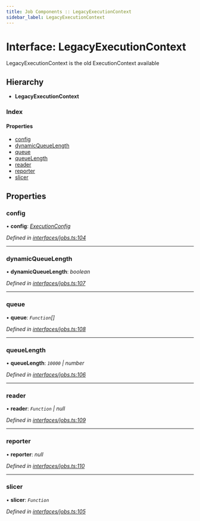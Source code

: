 ```yaml
---
title: Job Components :: LegacyExecutionContext
sidebar_label: LegacyExecutionContext
---
```


# Interface: LegacyExecutionContext

LegacyExecutionContext is the old ExecutionContext available

## Hierarchy

* **LegacyExecutionContext**

### Index

#### Properties

* [config](legacyexecutioncontext.md#config)
* [dynamicQueueLength](legacyexecutioncontext.md#dynamicqueuelength)
* [queue](legacyexecutioncontext.md#queue)
* [queueLength](legacyexecutioncontext.md#queuelength)
* [reader](legacyexecutioncontext.md#reader)
* [reporter](legacyexecutioncontext.md#reporter)
* [slicer](legacyexecutioncontext.md#slicer)

## Properties

###  config

• **config**: *[ExecutionConfig](executionconfig.md)*

*Defined in [interfaces/jobs.ts:104](https://github.com/terascope/teraslice/blob/5e4063e2/packages/job-components/src/interfaces/jobs.ts#L104)*

___

###  dynamicQueueLength

• **dynamicQueueLength**: *boolean*

*Defined in [interfaces/jobs.ts:107](https://github.com/terascope/teraslice/blob/5e4063e2/packages/job-components/src/interfaces/jobs.ts#L107)*

___

###  queue

• **queue**: *`Function`[]*

*Defined in [interfaces/jobs.ts:108](https://github.com/terascope/teraslice/blob/5e4063e2/packages/job-components/src/interfaces/jobs.ts#L108)*

___

###  queueLength

• **queueLength**: *`10000` | number*

*Defined in [interfaces/jobs.ts:106](https://github.com/terascope/teraslice/blob/5e4063e2/packages/job-components/src/interfaces/jobs.ts#L106)*

___

###  reader

• **reader**: *`Function` | null*

*Defined in [interfaces/jobs.ts:109](https://github.com/terascope/teraslice/blob/5e4063e2/packages/job-components/src/interfaces/jobs.ts#L109)*

___

###  reporter

• **reporter**: *null*

*Defined in [interfaces/jobs.ts:110](https://github.com/terascope/teraslice/blob/5e4063e2/packages/job-components/src/interfaces/jobs.ts#L110)*

___

###  slicer

• **slicer**: *`Function`*

*Defined in [interfaces/jobs.ts:105](https://github.com/terascope/teraslice/blob/5e4063e2/packages/job-components/src/interfaces/jobs.ts#L105)*
